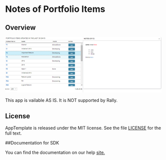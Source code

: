 Notes of Portfolio Items
=========================

## Overview

![](pic.png)

This app is vailable AS IS. It is NOT supported by Rally.

## License

AppTemplate is released under the MIT license.  See the file [LICENSE](./LICENSE) for the full text.

##Documentation for SDK

You can find the documentation on our help [site.](https://help.rallydev.com/apps/2.0rc3/doc/)
